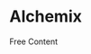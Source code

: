 # Alchemix

<ResourceGroupTitle>Free Content</ResourceGroupTitle>
<BadgeLink badgeText='Read' colorScheme='yellow' href=''></BadgeLink>
<BadgeLink badgeText='Read' colorScheme='yellow' href=''></BadgeLink>
<BadgeLink badgeText='Read' colorScheme='yellow' href=''></BadgeLink>